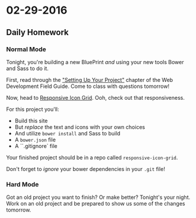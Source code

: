 # 02-29-2016

## Daily Homework

### Normal Mode

Tonight, you're building a new BluePrint _and_ using your new tools Bower and Sass to do it.

First, read through the ["Setting Up Your Project"](http://weaintplastic.github.io/web-development-field-guide/Development/Frontend_Development/index.html) chapter of the Web Development Field Guide. Come to class with questions tomorrow!

Now, head to [Responsive Icon Grid](http://tympanus.net/codrops/2013/07/01/responsive-icon-grid/). Ooh, check out that responsiveness.

For this project you'll:

* Build this site
* But _replace_ the text and icons with your own choices
* And utilize `bower install` and Sass to build
* A `bower.json` file
* A ``.gitignore` file

Your finished project should be in a repo called `responsive-icon-grid`.

Don't forget to _ignore_ your bower dependencies in your `.git` file!

### Hard Mode

Got an old project you want to finish? Or make better? Tonight's your night. Work on an old project and be prepared to show us some of the changes tomorrow.
